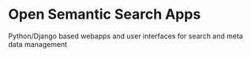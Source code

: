 # Open Semantic Search Apps

Python/Django based webapps and user interfaces for search and meta data management
